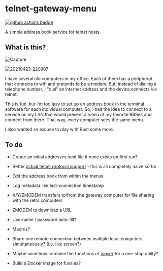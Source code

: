 # telnet-gateway-menu

[![github actions badge](https://github.com/lmorchard/telnet-gateway-menu/actions/workflows/tests.yml/badge.svg)](https://github.com/lmorchard/telnet-gateway-menu/actions)

A simple address book service for telnet hosts.

## What is this?

![Capture](https://user-images.githubusercontent.com/21687/116037482-069ac200-a61d-11eb-8c7a-f67b53983149.PNG)

![20210423_220907](https://user-images.githubusercontent.com/21687/116024629-7c922f80-a603-11eb-8b9e-00dc978eebdd.jpg)

I have several old computers in my office. Each of them has a peripheral that connects to wifi and pretends to be a modem. But, instead of dialing a telephone number, I "dial" an internet address and the device connects via telnet.

This is fun, but I'm too lazy to set up an address book in the terminal software for each individual computer. So, I had the idea to connect to a service on my LAN that would present a menu of my favorite BBSes and connect from there. That way, every computer sees the same menu.

I also wanted an excuse to play with Rust some more.

## To do

* Create an initial addresses.toml file if none exists on first run?

* Better [actual telnet protocol support](https://github.com/envis10n/libtelnet-rs) - this is all completely naive so far

* Edit the address book from within the menus

* Log metadata like last-connection timestamp

* X/Y/ZMODEM transfers to/from the gateway computer for file sharing with the retro computers

* ZMODEM to download a URL

* Username / password auto-fill?

* Macros?

* Share one remote connection between multiple local computers simultaneously? (i.e. like screen?)

* Maybe somehow combine the functions of [tcpser] for a one-stop utility?

* Build a Docker image for funsies?

[tcpser]: https://github.com/go4retro/tcpser
